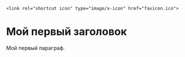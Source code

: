 <html>
 
    <link rel="shortcut icon" type="image/x-icon" href="favicon.ico">
    
<body>

<h1>Мой первый заголовок</h1>

<p>Мой первый параграф.</p>

</body>
</html>
